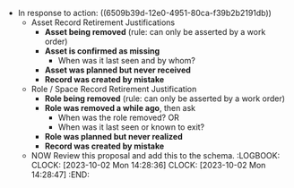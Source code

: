 - In response to action: ((6509b39d-12e0-4951-80ca-f39b2b2191db))
	- Asset Record Retirement Justifications
		- **Asset being removed** (rule: can only be asserted by a work order)
		- **Asset is confirmed as missing**
			- When was it last seen and by whom?
		- **Asset was planned but never received**
		- **Record was created by mistake**
	- Role / Space Record Retirement Justification
		- **Role being removed** (rule: can only be asserted by a work order)
		- **Role was removed a while ago**, then ask
			- When was the role removed?  OR
			- When was it last seen or known to exit?
		- **Role was planned but never realized**
		- **Record was created by mistake**
	- NOW Review this proposal and add this to the schema.
	  :LOGBOOK:
	  CLOCK: [2023-10-02 Mon 14:28:36]
	  CLOCK: [2023-10-02 Mon 14:28:47]
	  :END: